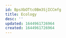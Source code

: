 ```yaml
---
id: BpsXbOTtc0Bm3SjICCmfg
title: Ecology
desc: ''
updated: 1644961726964
created: 1644961726964
---
```


